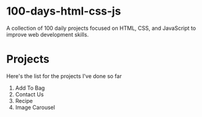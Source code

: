 # 100-days-html-css-js

A collection of 100 daily projects focused on HTML, CSS, and JavaScript to improve web development skills.

# Projects

Here's the list for the projects I've done so far

  1. Add To Bag
  2. Contact Us
  3. Recipe
  4. Image Carousel